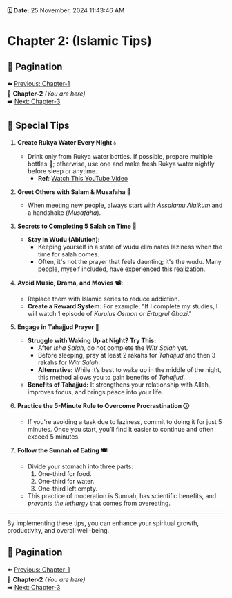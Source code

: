 **🗓 Date:** 25 November, 2024 11:43:46 AM

# Chapter 2: (Islamic Tips)

## 📖 Pagination  
⬅️ [Previous: Chapter-1](./Chapter-1.md)  
🔘 **Chapter-2** *(You are here)*  
➡️ [Next: Chapter-3](./Chapter-3.md)

## 🚩 Special Tips  

1. **Create Rukya Water Every Night 💧**  
   - Drink only from Rukya water bottles. If possible, prepare multiple bottles 🍾; otherwise, use one and make fresh Rukya water nightly before sleep or anytime.  
     - **Ref**: [Watch This YouTube Video](https://youtu.be/hp--7PRqYn8)

2. **Greet Others with Salam & Musafaha 🤝**  
   - When meeting new people, always start with *Assalamu Alaikum* and a handshake (*Musafaha*).  

3. **Secrets to Completing 5 Salah on Time 🕋**  
   - **Stay in Wudu (Ablution):**  
     - Keeping yourself in a state of wudu eliminates laziness when the time for salah comes.  
     - Often, it's not the prayer that feels daunting; it's the wudu. Many people, myself included, have experienced this realization.  
4. **Avoid Music, Drama, and Movies 📽️:**  
     - Replace them with Islamic series to reduce addiction.  
     - **Create a Reward System:** For example, "If I complete my studies, I will watch 1 episode of *Kurulus Osman* or *Ertugrul Ghazi*."  

5. **Engage in Tahajjud Prayer 🌙**  
   - **Struggle with Waking Up at Night? Try This:**  
     - After *Isha Salah*, do not complete the *Witr Salah* yet.  
     - Before sleeping, pray at least 2 rakahs for *Tahajjud* and then 3 rakahs for *Witr Salah*.  
     - **Alternative:** While it’s best to wake up in the middle of the night, this method allows you to gain benefits of *Tahajjud*.  
   - **Benefits of Tahajjud:** It strengthens your relationship with Allah, improves focus, and brings peace into your life.  

6. **Practice the 5-Minute Rule to Overcome Procrastination 🕔**  
   - If you're avoiding a task due to laziness, commit to doing it for just 5 minutes. Once you start, you’ll find it easier to continue and often exceed 5 minutes.  

7. **Follow the Sunnah of Eating 🍽️**  
   - Divide your stomach into three parts:  
     1. One-third for food.  
     2. One-third for water.  
     3. One-third left empty.  
   - This practice of moderation is Sunnah, has scientific benefits, and *prevents the lethargy* that comes from overeating.  

---
By implementing these tips, you can enhance your spiritual growth, productivity, and overall well-being.  
 
## 📖 Pagination  
⬅️ [Previous: Chapter-1](./Chapter-1.md)  
🔘 **Chapter-2** *(You are here)*  
➡️ [Next: Chapter-3](./Chapter-3.md)